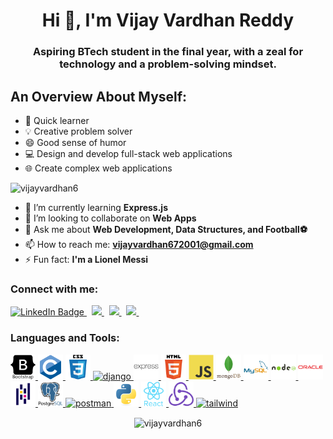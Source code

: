 <h1 align="center">Hi 👋, I'm Vijay Vardhan Reddy</h1>
<h3 align="center">Aspiring BTech student in the final year, with a zeal for technology and a problem-solving mindset.</h3>

## An Overview About Myself:
- 🚀 Quick learner
- 💡 Creative problem solver
- 😄 Good sense of humor
- 💻 Design and develop full-stack web applications
- 🌐 Create complex web applications

<p align="left">
  <img src="https://komarev.com/ghpvc/?username=vijayvardhan6&label=Profile%20views&color=0e75b6&style=flat" alt="vijayvardhan6" />
</p>

- 🌱 I’m currently learning **Express.js**
- 👯 I’m looking to collaborate on **Web Apps**
- 💬 Ask me about **Web Development, Data Structures, and Football⚽**
- 📫 How to reach me: **vijayvardhan672001@gmail.com**
- ⚡ Fun fact: **I'm a Lionel Messi**

<h3 align="left">Connect with me:</h3>
<p>
  <a href="https://www.linkedin.com/in/vijay-vardhan-reddy/">
    <img src="https://img.shields.io/badge/-@vijayvardhan6-0077B5?style=flat-square&amp;labelColor=0077B5&amp;logo=LinkedIn&amp;link=https://www.linkedin.com/in/vijay-vardhan-reddy/" alt="LinkedIn Badge">
  </a>&nbsp;
  <a href="mailto:vijayvardhan672001@gmail.com">
    <img src="https://img.shields.io/badge/-vijayvardhan672001@gmail.com-D14836?style=flat-square&amp;logo=gmail&amp;logoColor=white">
  </a>&nbsp;
  <a href="https://instagram.com/vijay_vicky_6">
    <img src="https://img.shields.io/badge/-@vijay_vicky_6-E4405F?style=flat-square&amp;logo=instagram&amp;logoColor=white">
  </a>&nbsp;
  <a href="https://twitter.com/vijay_vardhan_6">
    <img src="https://img.shields.io/badge/-@vijay_vardhan_6-1DA1F2?style=flat-square&amp;logo=twitter&amp;logoColor=white">
  </a>&nbsp;
</p>

<h3 align="left">Languages and Tools:</h3>
<p align="left">
  <a href="https://getbootstrap.com" target="_blank" rel="noreferrer"> <img src="https://raw.githubusercontent.com/devicons/devicon/master/icons/bootstrap/bootstrap-plain-wordmark.svg" alt="bootstrap" width="40" height="40"/> </a> <a href="https://www.cprogramming.com/" target="_blank" rel="noreferrer"> <img src="https://raw.githubusercontent.com/devicons/devicon/master/icons/c/c-original.svg" alt="c" width="40" height="40"/> </a> <a href="https://www.w3schools.com/css/" target="_blank" rel="noreferrer"> <img src="https://raw.githubusercontent.com/devicons/devicon/master/icons/css3/css3-original-wordmark.svg" alt="css3" width="40" height="40"/> </a> <a href="https://www.djangoproject.com/" target="_blank" rel="noreferrer"> <img src="https://cdn.worldvectorlogo.com/logos/django.svg" alt="django" width="40" height="40"/> </a> <a href="https://expressjs.com" target="_blank" rel="noreferrer"> <img src="https://raw.githubusercontent.com/devicons/devicon/master/icons/express/express-original-wordmark.svg" alt="express" width="40" height="40"/> </a> <a href="https://www.w3.org/html/" target="_blank" rel="noreferrer"> <img src="https://raw.githubusercontent.com/devicons/devicon/master/icons/html5/html5-original-wordmark.svg" alt="html5" width="40" height="40"/> </a> <a href="https://developer.mozilla.org/en-US/docs/Web/JavaScript" target="_blank" rel="noreferrer"> <img src="https://raw.githubusercontent.com/devicons/devicon/master/icons/javascript/javascript-original.svg" alt="javascript" width="40" height="40"/> </a> <a href="https://www.mongodb.com/" target="_blank" rel="noreferrer"> <img src="https://raw.githubusercontent.com/devicons/devicon/master/icons/mongodb/mongodb-original-wordmark.svg" alt="mongodb" width="40" height="40"/> </a> <a href="https://www.mysql.com/" target="_blank" rel="noreferrer"> <img src="https://raw.githubusercontent.com/devicons/devicon/master/icons/mysql/mysql-original-wordmark.svg" alt="mysql" width="40" height="40"/> </a> <a href="https://nodejs.org" target="_blank" rel="noreferrer"> <img src="https://raw.githubusercontent.com/devicons/devicon/master/icons/nodejs/nodejs-original-wordmark.svg" alt="nodejs" width="40" height="40"/> </a> <a href="https://www.oracle.com/" target="_blank" rel="noreferrer"> <img src="https://raw.githubusercontent.com/devicons/devicon/master/icons/oracle/oracle-original.svg" alt="oracle" width="40" height="40"/> </a> <a href="https://pandas.pydata.org/" target="_blank" rel="noreferrer"> <img src="https://raw.githubusercontent.com/devicons/devicon/2ae2a900d2f041da66e950e4d48052658d850630/icons/pandas/pandas-original.svg" alt="pandas" width="40" height="40"/> </a> <a href="https://www.postgresql.org" target="_blank" rel="noreferrer"> <img src="https://raw.githubusercontent.com/devicons/devicon/master/icons/postgresql/postgresql-original-wordmark.svg" alt="postgresql" width="40" height="40"/> </a> <a href="https://postman.com" target="_blank" rel="noreferrer"> <img src="https://www.vectorlogo.zone/logos/getpostman/getpostman-icon.svg" alt="postman" width="40" height="40"/> </a> <a href="https://www.python.org" target="_blank" rel="noreferrer"> <img src="https://raw.githubusercontent.com/devicons/devicon/master/icons/python/python-original.svg" alt="python" width="40" height="40"/> </a> <a href="https://reactjs.org/" target="_blank" rel="noreferrer"> <img src="https://raw.githubusercontent.com/devicons/devicon/master/icons/react/react-original-wordmark.svg" alt="react" width="40" height="40"/> </a> <a href="https://redux.js.org" target="_blank" rel="noreferrer"> <img src="https://raw.githubusercontent.com/devicons/devicon/master/icons/redux/redux-original.svg" alt="redux" width="40" height="40"/> </a> <a href="https://tailwindcss.com/" target="_blank" rel="noreferrer"> <img src="https://www.vectorlogo.zone/logos/tailwindcss/tailwindcss-icon.svg" alt="tailwind" width="40" height="40"/> </a> 
</p>

<p align="center">
  <img align="center" src="https://github-readme-stats.vercel.app/api?username=vijayvardhan6&show_icons=true&locale=en" alt="vijayvardhan6" />
</p>
